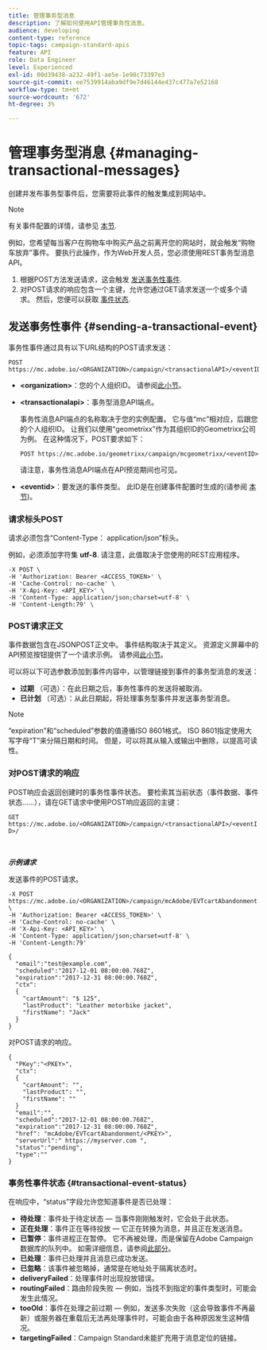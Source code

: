 ```yaml
---
title: 管理事务型消息
description: 了解如何使用API管理事务性消息。
audience: developing
content-type: reference
topic-tags: campaign-standard-apis
feature: API
role: Data Engineer
level: Experienced
exl-id: 00d39438-a232-49f1-ae5e-1e98c73397e3
source-git-commit: ee7539914aba9df9e7d46144e437c477a7e52168
workflow-type: tm+mt
source-wordcount: '672'
ht-degree: 3%

---
```


# 管理事务型消息 {#managing-transactional-messages}

创建并发布事务型事件后，您需要将此事件的触发集成到网站中。

>[!NOTE]
>
>有关事件配置的详情，请参见 [本节](../../channels/using/configuring-transactional-event.md).

例如，您希望每当客户在购物车中购买产品之前离开您的网站时，就会触发“购物车放弃”事件。 要执行此操作，作为Web开发人员，您必须使用REST事务型消息API。

1. 根据POST方法发送请求，这会触发 [发送事务性事件](#sending-a-transactional-event).
1. 对POST请求的响应包含一个主键，允许您通过GET请求发送一个或多个请求。 然后，您便可以获取 [事件状态](#transactional-event-status).

## 发送事务性事件 {#sending-a-transactional-event}

事务性事件通过具有以下URL结构的POST请求发送：

```
POST https://mc.adobe.io/<ORGANIZATION>/campaign/<transactionalAPI>/<eventID>
```

* **&lt;organization>**：您的个人组织ID。 请参阅[此小节](../../api/using/must-read.md)。

* **&lt;transactionalapi>**：事务型消息API端点。

   事务性消息API端点的名称取决于您的实例配置。 它与值“mc”相对应，后跟您的个人组织ID。 让我们以使用“geometrixx”作为其组织ID的Geometrixx公司为例。 在这种情况下，POST要求如下：

   `POST https://mc.adobe.io/geometrixx/campaign/mcgeometrixx/<eventID>`

   请注意，事务性消息API端点在API预览期间也可见。

* **&lt;eventid>**：要发送的事件类型。 此ID是在创建事件配置时生成的(请参阅 [本节](../../channels/using/configuring-transactional-event.md#creating-an-event))。

### 请求标头POST

请求必须包含“Content-Type： application/json”标头。

例如，必须添加字符集 **utf-8**. 请注意，此值取决于您使用的REST应用程序。

```
-X POST \
-H 'Authorization: Bearer <ACCESS_TOKEN>' \
-H 'Cache-Control: no-cache' \
-H 'X-Api-Key: <API_KEY>' \
-H 'Content-Type: application/json;charset=utf-8' \
-H 'Content-Length:79' \
```

### POST请求正文

事件数据包含在JSONPOST正文中。 事件结构取决于其定义。 资源定义屏幕中的API预览按钮提供了一个请求示例。 请参阅[此小节](../../channels/using/publishing-transactional-event.md#previewing-and-publishing-the-event)。

可以将以下可选参数添加到事件内容中，以管理链接到事件的事务型消息的发送：

* **过期** （可选）：在此日期之后，事务性事件的发送将被取消。
* **已计划** （可选）：从此日期起，将处理事务型事件并发送事务型消息。

>[!NOTE]
>
>“expiration”和“scheduled”参数的值遵循ISO 8601格式。 ISO 8601指定使用大写字母“T”来分隔日期和时间。 但是，可以将其从输入或输出中删除，以提高可读性。

### 对POST请求的响应

POST响应会返回创建时的事务性事件状态。 要检索其当前状态（事件数据、事件状态……），请在GET请求中使用POST响应返回的主键：

`GET https://mc.adobe.io/<ORGANIZATION>/campaign/<transactionalAPI>/<eventID>/`

<br/>

***示例请求***

发送事件的POST请求。

```
-X POST https://mc.adobe.io/<ORGANIZATION>/campaign/mcAdobe/EVTcartAbandonment \
-H 'Authorization: Bearer <ACCESS_TOKEN>' \
-H 'Cache-Control: no-cache' \
-H 'X-Api-Key: <API_KEY>' \
-H 'Content-Type: application/json;charset=utf-8' \
-H 'Content-Length:79'

{
  "email":"test@example.com",
  "scheduled":"2017-12-01 08:00:00.768Z",
  "expiration":"2017-12-31 08:00:00.768Z",
  "ctx":
  {
    "cartAmount": "$ 125",
    "lastProduct": "Leather motorbike jacket",
    "firstName": "Jack"
  }
}
```

对POST请求的响应。

```
{
  "PKey":"<PKEY>",
  "ctx":
  {
    "cartAmount": "",
    "lastProduct": "",
    "firstName": ""
  }
  "email":"",
  "scheduled":"2017-12-01 08:00:00.768Z",
  "expiration":"2017-12-31 08:00:00.768Z",
  "href": "mcAdobe/EVTcartAbandonment/<PKEY>",
  "serverUrl":" https://myserver.com ",
  "status":"pending",
  "type":""
}
```

### 事务性事件状态 {#transactional-event-status}

在响应中，“status”字段允许您知道事件是否已处理：

* **待处理**：事件处于待定状态 — 当事件刚刚触发时，它会处于此状态。
* **正在处理**：事件正在等待投放 — 它正在转换为消息，并且正在发送消息。
* **已暂停**：事件进程正在暂停。 它不再被处理，而是保留在Adobe Campaign数据库的队列中。 如需详细信息，请参阅[此部分](../../channels/using/publishing-transactional-message.md#suspending-a-transactional-message-publication)。
* **已处理**：事件已处理并且消息已成功发送。
* **已忽略**：该事件被忽略掉，通常是在地址处于隔离状态时。
* **deliveryFailed**：处理事件时出现投放错误。
* **routingFailed**：路由阶段失败 — 例如，当找不到指定的事件类型时，可能会发生此情况。
* **tooOld**：事件在处理之前过期 — 例如，发送多次失败（这会导致事件不再最新）或服务器在重载后无法再处理事件时，可能会由于各种原因发生这种情况。
* **targetingFailed**：Campaign Standard未能扩充用于消息定位的链接。
